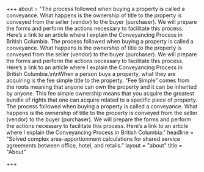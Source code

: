 +++
about = "The process followed when buying a property is called a conveyance. What happens is the ownership of title to the property is conveyed from the seller (vendor) to the buyer (purchaser). We will prepare the forms and perform the actions necessary to facilitate this process. Here’s a link to an article where I explain the Conveyancing Process in British Columbia. The process followed when buying a property is called a conveyance. What happens is the ownership of title to the property is conveyed from the seller (vendor) to the buyer (purchaser). We will prepare the forms and perform the actions necessary to facilitate this process. Here’s a link to an article where I explain the Conveyancing Process in British Columbia.\n\nWhen a person buys a property, what they are acquiring is the fee simple title to the property. “Fee Simple” comes from the roots meaning that anyone can own the property and it can be inherited by anyone. This fee simple ownership means that you acquire the greatest bundle of rights that one can acquire related to a specific piece of property. The process followed when buying a property is called a conveyance. What happens is the ownership of title to the property is conveyed from the seller (vendor) to the buyer (purchaser). We will prepare the forms and perform the actions necessary to facilitate this process. Here’s a link to an article where I explain the Conveyancing Process in British Columbia."
headline = "Solved complex area-apportionment calculations for shared service agreements between office, hotel, and retails."
layout = "about"
title = "About"

+++
